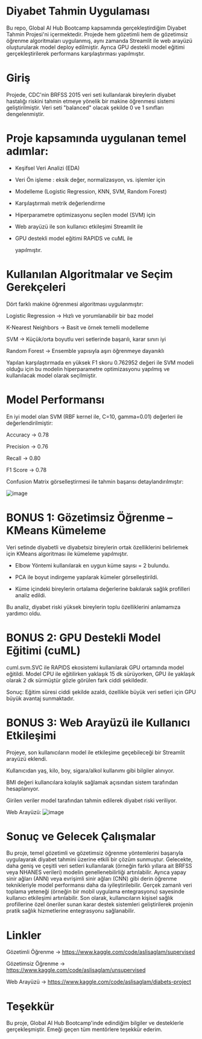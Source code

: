 # Diyabet Tahmin Uygulaması

Bu repo, Global AI Hub Bootcamp kapsamında gerçekleştirdiğim Diyabet Tahmin Projesi'ni içermektedir. Projede hem gözetimli hem de gözetimsiz öğrenme algoritmaları uygulanmış, aynı zamanda Streamlit ile web arayüzü oluşturularak model deploy edilmiştir. Ayrıca GPU destekli model eğitimi gerçekleştirilerek performans karşılaştırması yapılmıştır.

 # Giriş

Projede, CDC'nin BRFSS 2015 veri seti kullanılarak bireylerin diyabet hastalığı riskini tahmin etmeye yönelik bir makine öğrenmesi sistemi geliştirilmiştir. Veri seti "balanced" olacak şekilde 0 ve 1 sınıfları dengelenmiştir.

# Proje kapsamında uygulanan temel adımlar:

- Keşifsel Veri Analizi (EDA)

- Veri Ön işleme : eksik değer, normalizasyon, vs. işlemler için

- Modelleme (Logistic Regression, KNN, SVM, Random Forest)

- Karşılaştırmalı metrik değerlendirme

- Hiperparametre optimizasyonu seçilen model (SVM) için

- Web arayüzü ile son kullanıcı etkileşimi Streamlit ile

- GPU destekli model eğitimi RAPIDS ve cuML ile
  
  yapılmıştır.


# Kullanılan Algoritmalar ve Seçim Gerekçeleri

Dört farklı makine öğrenmesi algoritması uygulanmıştır:

Logistic Regression -> Hızlı ve yorumlanabilir bir baz model


K-Nearest Neighbors -> Basit ve örnek temelli modelleme


SVM                 -> Küçük/orta boyutlu veri setlerinde başarılı, karar sınırı iyi


Random Forest       -> Ensemble yapısıyla aşırı öğrenmeye dayanıklı


Yapılan karşılaştırmada en yüksek F1 skoru 0.762952 değeri ile SVM modeli olduğu için bu modelin hiperparametre optimizasyonu yapılmış ve kullanılacak model olarak seçilmiştir.

# Model Performansı

En iyi model olan SVM (RBF kernel ile, C=10, gamma=0.01) değerleri ile değerlendirilmiştir:


Accuracy  -> 0.78

Precision -> 0.76

Recall    -> 0.80

F1 Score  -> 0.78

Confusion Matrix görselleştirmesi ile tahmin başarısı detaylandırılmıştır:

![image](https://github.com/user-attachments/assets/004a7037-5e33-4742-9601-40d861a1410c)


# BONUS 1: Gözetimsiz Öğrenme – KMeans Kümeleme

Veri setinde diyabetli ve diyabetsiz bireylerin ortak özelliklerini belirlemek için KMeans algoritması ile kümeleme yapılmıştır.

- Elbow Yöntemi kullanılarak en uygun küme sayısı = 2 bulundu.

- PCA ile boyut indirgeme yapılarak kümeler görselleştirildi.

- Küme içindeki bireylerin ortalama değerlerine bakılarak sağlık profilleri analiz edildi.

Bu analiz, diyabet riski yüksek bireylerin toplu özelliklerini anlamamıza yardımcı oldu.

# BONUS 2: GPU Destekli Model Eğitimi (cuML)

cuml.svm.SVC ile RAPIDS ekosistemi kullanılarak GPU ortamında model eğitildi. Model CPU ile eğitilirken yaklaşık 15 dk sürüyorken, GPU ile yaklaşık olarak 2 dk sürmüştür gözle görülen fark ciddi şekildedir.

Sonuç: Eğitim süresi ciddi şekilde azaldı, özellikle büyük veri setleri için GPU büyük avantaj sunmaktadır.

# BONUS 3: Web Arayüzü ile Kullanıcı Etkileşimi

Projeye, son kullanıcıların model ile etkileşime geçebileceği bir Streamlit arayüzü eklendi.

Kullanıcıdan yaş, kilo, boy, sigara/alkol kullanımı gibi bilgiler alınıyor.

BMI değeri kullancılara kolaylık sağlamak açısından sistem tarafından hesaplanıyor.

Girilen veriler model tarafından tahmin edilerek diyabet riski veriliyor.

Web Arayüzü:
![image](https://github.com/user-attachments/assets/43378f07-ad9a-4ce5-b69a-3eedcf766835)



# Sonuç ve Gelecek Çalışmalar

Bu proje, temel gözetimli ve gözetimsiz öğrenme yöntemlerini başarıyla uygulayarak diyabet tahmini üzerine etkili bir çözüm sunmuştur. Gelecekte, daha geniş ve çeşitli veri setleri kullanılarak (örneğin farklı yıllara ait BRFSS veya NHANES verileri) modelin genellenebilirliği artırılabilir. Ayrıca yapay sinir ağları (ANN) veya evrişimli sinir ağları (CNN) gibi derin öğrenme teknikleriyle model performansı daha da iyileştirilebilir. Gerçek zamanlı veri toplama yeteneği (örneğin bir mobil uygulama entegrasyonu) sayesinde kullanıcı etkileşimi artırılabilir. Son olarak, kullanıcıların kişisel sağlık profillerine özel öneriler sunan karar destek sistemleri geliştirilerek projenin pratik sağlık hizmetlerine entegrasyonu sağlanabilir.

# Linkler
Gözetimli Öğrenme  -> https://www.kaggle.com/code/aslisaglam/supervised

Gözetimsiz Öğrenme -> https://www.kaggle.com/code/aslisaglam/unsupervised

Web Arayüzü        -> https://www.kaggle.com/code/aslisaglam/diabets-project

# Teşekkür

Bu proje, Global AI Hub Bootcamp'inde edindiğim bilgiler ve desteklerle gerçekleşmiştir. Emeği geçen tüm mentörlere teşekkür ederim.

